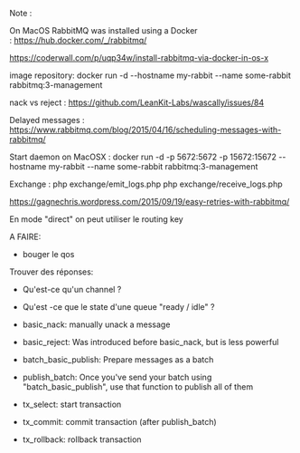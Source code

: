 Note :

On MacOS RabbitMQ was installed using a Docker : https://hub.docker.com/_/rabbitmq/

https://coderwall.com/p/uqp34w/install-rabbitmq-via-docker-in-os-x

image repository: docker run -d --hostname my-rabbit --name some-rabbit rabbitmq:3-management

nack vs reject : https://github.com/LeanKit-Labs/wascally/issues/84

Delayed messages : https://www.rabbitmq.com/blog/2015/04/16/scheduling-messages-with-rabbitmq/


Start daemon on MacOSX :
docker run -d -p 5672:5672 -p 15672:15672 --hostname my-rabbit --name some-rabbit rabbitmq:3-management


Exchange :
php exchange/emit_logs.php 
php exchange/receive_logs.php


https://gagnechris.wordpress.com/2015/09/19/easy-retries-with-rabbitmq/

En mode "direct" on peut utiliser le routing key

A FAIRE:
- bouger le qos

Trouver des réponses:
- Qu'est-ce qu'un channel ?
- Qu'est -ce que le state d'une queue "ready / idle" ?



- basic_nack: manually unack a message
- basic_reject: Was introduced before basic_nack, but is less powerful
- batch_basic_publish: Prepare messages as a batch
- publish_batch:  Once you've send your batch using "batch_basic_publish", use that function to publish all of them
- tx_select: start transaction
- tx_commit: commit transaction (after publish_batch)
- tx_rollback: rollback transaction